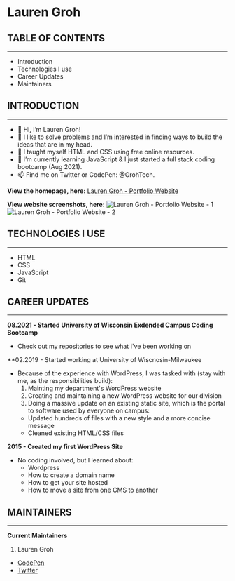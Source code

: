 # Lauren Groh

## TABLE OF CONTENTS
--------------------

* Introduction
* Technologies I use
* Career Updates
* Maintainers


## INTRODUCTION
---------------

- 👋 Hi, I’m Lauren Groh!
- 👀 I like to solve problems and I’m interested in finding ways to build the ideas that are in my head.
- 💞️ I taught myself HTML and CSS using free online resources.
- 🌱 I’m currently learning JavaScript & I just started a full stack coding bootcamp (Aug 2021).
- 📫 Find me on Twitter or CodePen: @GrohTech. 

**View the homepage, here:** [Lauren Groh - Portfolio Website](https://grohtech.github.io/ "Lauren Groh - Portfolio Website")

**View website screenshots, here:**
![Lauren Groh - Portfolio Website - 1](./assets/images/lg-portfolio-screenshot-1.png "Lauren Groh - Portfolio Website - 1")
![Lauren Groh - Portfolio Website - 2](./assets/images/lg-portfolio-screenshot-2.png "Lauren Groh - Portfolio Website - 2")


## TECHNOLOGIES I USE
---------------------

* HTML
* CSS
* JavaScript
* Git

## CAREER UPDATES
----------

**08.2021 - Started University of Wisconsin Exdended Campus Coding Bootcamp**
* Check out my repositories to see what I've been working on

**02.2019 - Started working at University of Wiscnosin-Milwaukee
* Because of the experience with WordPress, I was tasked with (stay with me, as the responsibilities build):
  1. Mainting my department's WordPress website
  2. Creating and maintaining a new WordPress website for our division
  3. Doing a massive update on an existing static site, which is the portal to software used by everyone on campus:
    * Updated hundreds of files with a new style and a more concise message
    * Cleaned existing HTML/CSS files

**2015 - Created my first WordPress Site**
* No coding involved, but I learned about:
  * Wordpress
  * How to create a domain name
  * How to get your site hosted
  * How to move a site from one CMS to another    

## MAINTAINERS
--------------
**Current Maintainers**
1. Lauren Groh
  * [CodePen](https://codepen.io/GrohTech "CodePen Profile")
  * [Twitter](https://twitter.com/GrohTech "Twitter Profile") 
